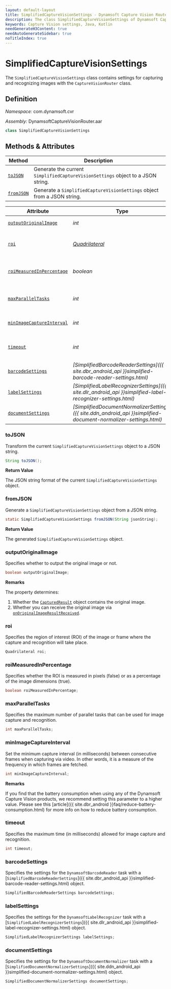 ```yaml
---
layout: default-layout
title: SimplifiedCaptureVisionSettings - Dynamsoft Capture Vision Router Module Android Edition API Reference
description: The class SimplifiedCaptureVisionSettings of Dynamsoft Capture Vision Router Module contains settings for capturing and recognizing images with the CaptureVisionRouter class.
keywords: Capture Vision settings, Java, Kotlin
needGenerateH3Content: true
needAutoGenerateSidebar: true
noTitleIndex: true
---
```


# SimplifiedCaptureVisionSettings

The `SimplifiedCaptureVisionSettings` class contains settings for capturing and recognizing images with the `CaptureVisionRouter` class.

## Definition

*Namespace:* com.dynamsoft.cvr

*Assembly:* DynamsoftCaptureVisionRouter.aar

```java
class SimplifiedCaptureVisionSettings
```

## Methods & Attributes

| Method               | Description |
|----------------------|-------------|
| [`toJSON`](#tojson) | Generate the current `SimplifiedCaptureVisionSettings` object to a JSON string. |
| [`fromJSON`](#fromjson) | Generate a `SimplifiedCaptureVisionSettings` object from a JSON string. |

| Attribute | Type | Description |
| --------- | ---- | ----------- |
| [`outputOriginalImage`](#capturedresultitemtypes) | *int* | Specifies whether to output the original image or not. |
| [`roi`](#roi) | *[Quadrilateral](../../core/basic-structures/quadrilateral.md)* | Specifies the region of interest (ROI) of the image or frame where the capture and recognition will take place. |
| [`roiMeasuredInPercentage`](#roimeasuredinpercentage) | *boolean* | Specifies whether the ROI is measured in pixels (false) or as a percentage of the image dimensions (true). |
| [`maxParallelTasks`](#maxparalleltasks) | *int* | Specifies the maximum number of parallel tasks that can be used for image capture and recognition. |
| [`minImageCaptureInterval`](#minimagecaptureinterval) | *int* | Set the minimum capture interval, measured in milliseconds. |
| [`timeout`](#timeout) | *int* | Specifies the maximum time (in milliseconds) allowed for image capture and recognition. |
| [`barcodeSettings`](#barcodesettings) | *[SimplifiedBarcodeReaderSettings]({{ site.dbr_android_api }}simplified-barcode-reader-settings.html)* | Specifies the settings for the `DynamsoftBarcodeReader` task. |
| [`labelSettings`](#labelsettings) | *[SimplifiedLabelRecognizerSettings]({{ site.dlr_android_api }}simplified-label-recognizer-settings.html)* | Specifies the settings for the `DynamsoftLabelRecognizer` task. |
| [`documentSettings`](#documentsettings) | *[SimplifiedDocumentNormalizerSettings]({{ site.ddn_android_api }}simplified-document-normalizer-settings.html)* | Specifies the settings for the `DynamsoftDocumentNormalizer` task. |

### toJSON

Transform the current `SimplifiedCaptureVisionSettings` object to a JSON string.

```java
String toJSON();
```

**Return Value**

The JSON string format of the current `SimplifiedCaptureVisionSettings` object.

### fromJSON

Generate a `SimplifiedCaptureVisionSettings` object from a JSON string.

```java
static SimplifiedCaptureVisionSettings fromJSON(String jsonString);
```

**Return Value**

The generated `SimplifiedCaptureVisionSettings` object.

### outputOriginalImage

Specifies whether to output the original image or not.

```java
boolean outputOriginalImage;
```

**Remarks**

The property determines:

1. Whether the [`CapturedResult`](captured-result.html) object contains the original image.
2. Whether you can receive the original image via [`onOriginalImageResultReceived`](captured-result-receiver.md#onoriginalimageresultreceived).

### roi

Specifies the region of interest (ROI) of the image or frame where the capture and recognition will take place.

```java
Quadrilateral roi;
```

### roiMeasuredInPercentage

Specifies whether the ROI is measured in pixels (false) or as a percentage of the image dimensions (true).

```java
boolean roiMeasuredInPercentage;
```

### maxParallelTasks

Specifies the maximum number of parallel tasks that can be used for image capture and recognition.

```java
int maxParallelTasks;
```

### minImageCaptureInterval

Set the minimum capture interval (in milliseconds) between consecutive frames when capturing via video. In other words, it is a measure of the frequency in which frames are fetched.

```java
int minImageCaptureInterval;
```

**Remarks**

If you find that the battery consumption when using any of the Dynamsoft Capture Vision products, we recommend setting this parameter to a higher value. Please see this [article]({{ site.dbr_android }}faq/reduce-battery-consumption.html) for more info on how to reduce battery consumption.

### timeout

Specifies the maximum time (in milliseconds) allowed for image capture and recognition.

```java
int timeout;
```

### barcodeSettings

Specifies the settings for the `DynamsoftBarcodeReader` task with a [`SimplifiedBarcodeReaderSettings`]({{ site.dbr_android_api }}simplified-barcode-reader-settings.html) object.

```java
SimplifiedBarcodeReaderSettings barcodeSettings;
```

### labelSettings

Specifies the settings for the `DynamsoftLabelRecognizer` task with a [`SimplifiedLabelRecognizerSettings`]({{ site.dlr_android_api }}simplified-label-recognizer-settings.html) object.

```java
SimplifiedLabelRecognizerSettings labelSettings;
```

### documentSettings

Specifies the settings for the `DynamsoftDocumentNormalizer` task with a [`SimplifiedDocumentNormalizerSettings`]({{ site.ddn_android_api }}simplified-document-normalizer-settings.html) object.

```java
SimplifiedDocumentNormalizerSettings documentSettings;
```
